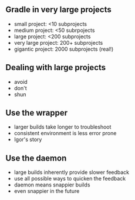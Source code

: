 ## Gradle in very large projects

* small project: <10 subprojects
* medium project: <50 subrpojects
* large project: <200 subprojects
* very large project: 200+ subprojects
* gigantic project: 2000 subprojects (real!)

## Dealing with large projects

* avoid
* don't
* shun

## Use the wrapper

* larger builds take longer to troubleshoot
* consistent environment is less error prone
* Igor's story

## Use the daemon

* large builds inherently provide slower feedback
* use all possible ways to quicken the feedback
* daemon means snappier builds
* even snappier in the future